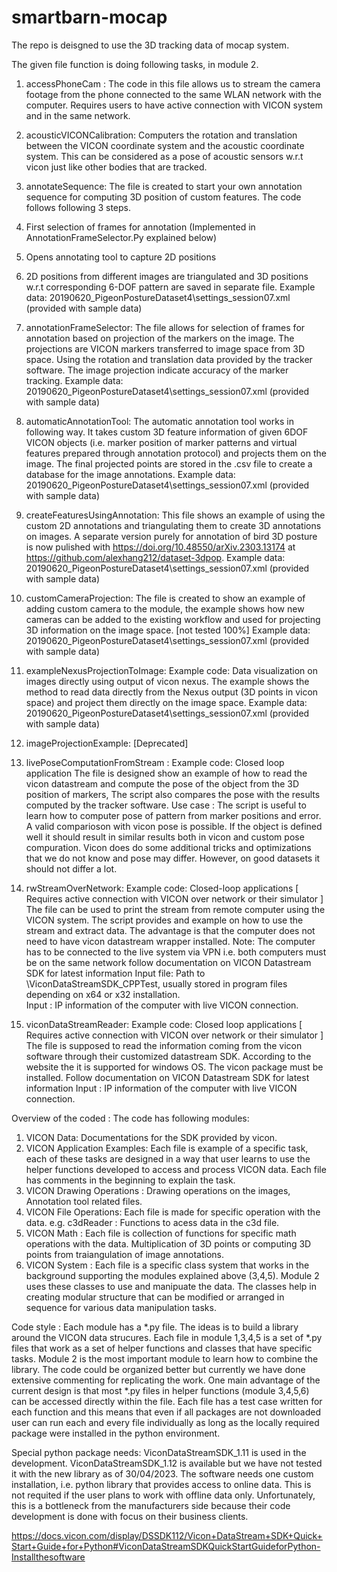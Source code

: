 # smartbarn-mocap
The repo is deisgned to use the 3D tracking data of mocap system. 

The given file function is doing following tasks, in module 2.  

1. accessPhoneCam : The code in this file allows us to stream the camera footage from the phone connected to the same WLAN network with the computer. Requires users to have active connection with VICON system and in the same network.  

2. acousticVICONCalibration: Computers the rotation and translation between the VICON coordinate system and the acoustic coordinate system. This can be considered as a pose of acoustic sensors w.r.t vicon just like other bodies that are tracked. 

3. annotateSequence: The file is created to start your own annotation sequence for computing 3D position of custom features. The code follows following 3 steps.
1. First selection of frames for annotation (Implemented in AnnotationFrameSelector.Py explained below)
2. Opens annotating tool to capture 2D positions
3. 2D positions from different images are triangulated and 3D positions w.r.t corresponding 6-DOF pattern  are saved in separate file.
Example data: 20190620_PigeonPostureDataset4\settings_session07.xml (provided with sample data)

4. annotationFrameSelector: The file allows for selection of frames for annotation based on projection of the markers on the image.
The projections are VICON markers transferred to image space from 3D space.
Using the rotation and translation data provided by the tracker software.
The image projection indicate accuracy of the marker tracking.
Example data: 20190620_PigeonPostureDataset4\settings_session07.xml (provided with sample data)

5. automaticAnnotationTool: The automatic annotation tool works in following way. It takes custom 3D feature information of given 6DOF VICON objects
(i.e. marker position of marker patterns and virtual features prepared through annotation protocol) and projects them on the image.
The final projected points are stored in the .csv file to create a database for the image annotations.
Example data: 20190620_PigeonPostureDataset4\settings_session07.xml (provided with sample data)

6. createFeaturesUsingAnnotation: This file shows an example of using the custom 2D annotations and triangulating them to create 3D annotations on images. A separate version purely for annotation of bird 3D posture is now pulished with https://doi.org/10.48550/arXiv.2303.13174 at https://github.com/alexhang212/dataset-3dpop. 
Example data: 20190620_PigeonPostureDataset4\settings_session07.xml (provided with sample data)

7. customCameraProjection: The file is created to show an example of adding custom camera to the module, the example shows how new cameras can be added to the existing workflow and used for projecting 3D information on the image space. [not tested 100%] 
Example data: 20190620_PigeonPostureDataset4\settings_session07.xml (provided with sample data)

8. exampleNexusProjectionToImage: 
Example code: Data visualization on images directly using output of vicon nexus. 
The example shows the method to read data directly from the Nexus output (3D points in vicon space) and project them directly on the image space.
Example data: 20190620_PigeonPostureDataset4\settings_session07.xml (provided with sample data)

9. imageProjectionExample: [Deprecated]

10. livePoseComputationFromStream : 
Example code: Closed loop application
The file is designed show an example of how to read the vicon datastream and compute the pose of the object from the 3D position of markers, The script also compares the pose with the results computed by the tracker software.
Use case : The script is useful to learn how to computer pose of pattern from marker positions and error. A valid comparioson with vicon pose is possible. If the object is defined well it should result in similar results both in vicon and custom pose compuration. Vicon does do some additional tricks and optimizations that we do not know and pose may differ. However, on good datasets it should not differ a lot.

11. rwStreamOverNetwork: 
Example code: Closed-loop applications [ Requires active connection with VICON over network or their simulator ]
The file can be used to print the stream from remote computer using the VICON system.
The script provides and example on how to use the stream and extract data.
The advantage is that the computer does not need to have vicon datastream wrapper installed.
Note: The computer has to be connected to the live system via VPN i.e. both computers must be on the same network follow documentation on VICON Datastream SDK for latest information
Input file: Path to \\ViconDataStreamSDK_CPPTest, usually stored in program files depending on x64 or x32 installation.  
Input : IP information of the computer with live VICON connection. 

12. viconDataStreamReader: 
Example code: Closed loop applications [ Requires active connection with VICON over network or their simulator ]
The file is supposed to read the information coming from the vicon software through their customized datastream SDK. According to the website the it is supported for windows OS. The vicon package must be installed. Follow documentation on VICON Datastream SDK for latest information
Input : IP information of the computer with live VICON connection. 

Overview of the coded : 
The code has following modules: 
1. VICON Data: Documentations for the SDK provided by vicon. 
2. VICON Application Examples: Each file is example of a specific task, each of these tasks are designed in a way that user learns to use the helper functions developed to access and process VICON data. Each file has comments in the beginning to explain the task. 
3. VICON Drawing Operations : Drawing operations on the images, Annotation tool related files. 
4. VICON File Operations: Each file is made for specific operation with the data. e.g. c3dReader : Functions to acess data in the c3d file.  
5. VICON Math : Each file is collection of functions for specific math operations with the data. Multiplication of 3D points or computing 3D points from traiangulation of image annotations. 
6. VICON System : Each file is a specific class system that works in the background supporting the modules explained above (3,4,5). Module 2 uses these classes to use and manipuate the data. The classes help in creating modular structure that can be modified or arranged in sequence for various data manipulation tasks. 

Code style : 
Each module has a *.py file. The ideas is to build a library around the VICON data strucures. Each file in module 1,3,4,5 is a set of *.py files that work as a set of helper functions and classes that have specific tasks. Module 2 is the most important module to learn how to combine the library. The code could be organized better but currently we have done extensive commenting for replicating the work. One main advantage of the current design is that most *.py files in helper functions (module 3,4,5,6) can be accessed directly within the file. Each file has a test case written for each function and this means that even if all packages are not downloaded user can run each and every file individually as long as the locally required package were installed in the python environment. 

Special python package needs: 
ViconDataStreamSDK_1.11 is used in the development. ViconDataStreamSDK_1.12 is available but we have not tested it with the new library as of 30/04/2023. 
The software needs one custom installation, i.e. python library that provides access to online data. 
This is not requited if the user plans to work with offline data only. 
Unfortunately, this is a bottleneck from the manufacturers side because their code development is done with focus on their business clients.  

https://docs.vicon.com/display/DSSDK112/Vicon+DataStream+SDK+Quick+Start+Guide+for+Python#ViconDataStreamSDKQuickStartGuideforPython-Installthesoftware
